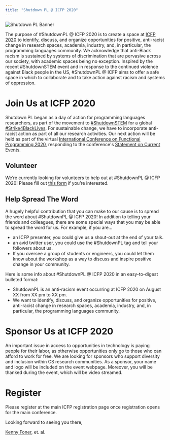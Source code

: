 ```yaml
---
title: "Shutdown PL @ ICFP 2020"
---
```


![Shutdown PL Banner](banner.png)

The purpose of #ShutdownPL @ ICFP 2020 is to create a space at [ICFP 2020](https://icfp20.sigplan.org/) to identify, discuss, and organize opportunities for positive, anti-racist change in research spaces, academia, industry, and, in particular, the programming languages community. We acknowledge that anti-Black racism is sustained by systems of discrimination that are pervasive across our society, with academic spaces being no exception. Inspired by the recent #ShutdownSTEM event and in response to the continued violence against Black people in the US, #ShutdownPL @ ICFP aims to offer a safe space in which to collaborate and to take action against racism and systems of oppression.

# Join Us at ICFP 2020

Shutdown PL began as a day of action for programming languages researchers, as part of the movement to [#ShutdownSTEM](https://www.shutdownstem.com/) for a global [#Strike4BlackLives](https://twitter.com/hashtag/Strike4BlackLives). For sustainable change, we have to incorporate anti-racist action as part of all our research activities. Our next action will be held as part of the virtual [International Conference on Functional Programming 2020](https://icfp20.sigplan.org/), responding to the conference's [Statement on Current Events](https://icfp20.sigplan.org/attending/icfp-statement-on-current-events).


## Volunteer

We’re currently looking for volunteers to help out at #ShutdownPL @ ICFP 2020! Please fill out [this form](https://forms.gle/4EQ1GGkGpw1GC9ur6) if you’re interested.

## Help Spread The Word

A hugely helpful contribution that you can make to our cause is to spread the word about #ShutdownPL @ ICFP 2020! In addition to telling your friends and colleagues, there are some special ways that you may be able to spread the word for us. For example, if you are…
- an ICFP presenter, you could give us a shout-out at the end of your talk.
- an avid twitter user, you could use the #ShutdownPL tag and tell your followers about us.
- If you oversee a group of students or engineers, you could let them know about the workshop as a way to discuss and inspire positive change in your community.

Here is some info about #ShutdownPL @ ICFP 2020 in an easy-to-digest bulleted format:
- ShutdownPL is an anti-racism event occurring at ICFP 2020 on August XX from XX pm to XX pm.
- We want to identify, discuss, and organize opportunities for positive, anti-racist change in research spaces, academia, industry, and, in particular, the programming languages community.

# Sponsor Us at ICFP 2020

An important issue in access to opportunities in technology is paying people for their labor, as otherwise opportunities only go to those who can afford to work for free. We are looking for sponsors who support diversity and inclusion within CS research communities. As a sponsor, your name and logo will be included on the event webpage. Moreover, you will be thanked during the event, which will be video streamed.

# Register

Please register at the main ICFP registration page once registration opens for the main conference.

Looking forward to seeing you there,

[Kenny Foner](https://very.science), et. al.
